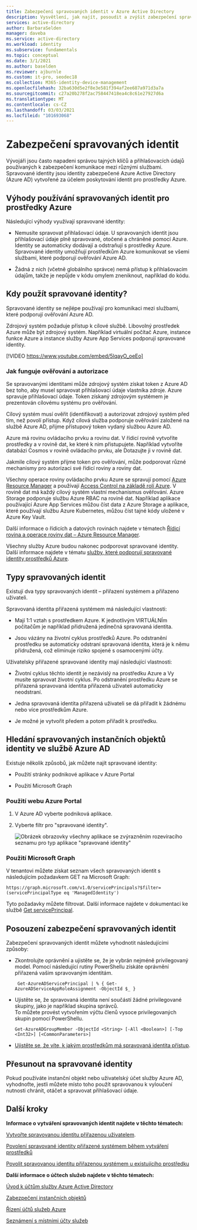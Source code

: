 ```yaml
---
title: Zabezpečení spravovaných identit v Azure Active Directory
description: Vysvětlení, jak najít, posoudit a zvýšit zabezpečení spravovaných identit.
services: active-directory
author: BarbaraSelden
manager: daveba
ms.service: active-directory
ms.workload: identity
ms.subservice: fundamentals
ms.topic: conceptual
ms.date: 3/1/2021
ms.author: baselden
ms.reviewer: ajburnle
ms.custom: it-pro, seodec18
ms.collection: M365-identity-device-management
ms.openlocfilehash: 32ba630d5e2f8e3e581f394af2ee687a971d3a7a
ms.sourcegitcommit: c27a20b278f2ac758447418ea4c8c61e27927d6a
ms.translationtype: MT
ms.contentlocale: cs-CZ
ms.lasthandoff: 03/03/2021
ms.locfileid: "101693068"
---
```

# <a name="securing-managed-identities"></a>Zabezpečení spravovaných identit

Vývojáři jsou často napadeni správou tajných klíčů a přihlašovacích údajů používaných k zabezpečení komunikace mezi různými službami. Spravované identity jsou identity zabezpečené Azure Active Directory (Azure AD) vytvořené za účelem poskytování identit pro prostředky Azure.

## <a name="benefits-of-using-managed-identities-for-azure-resources"></a>Výhody používání spravovaných identit pro prostředky Azure

Následující výhody využívají spravované identity:

* Nemusíte spravovat přihlašovací údaje. U spravovaných identit jsou přihlašovací údaje plně spravované, otočené a chráněné pomocí Azure. Identity se automaticky dodávají a odstraňují s prostředky Azure. Spravované identity umožňují prostředkům Azure komunikovat se všemi službami, které podporují ověřování Azure AD.

* Žádná z nich (včetně globálního správce) nemá přístup k přihlašovacím údajům, takže je nepůjde v kódu omylem zneniknout, například do kódu.

## <a name="when-to-use-managed-identities"></a>Kdy použít spravované identity?

Spravované identity se nejlépe používají pro komunikaci mezi službami, které podporují ověřování Azure AD. 

Zdrojový systém požaduje přístup k cílové službě. Libovolný prostředek Azure může být zdrojový systém. Například virtuální počítač Azure, instance funkce Azure a instance služby Azure App Services podporují spravované identity.

[!VIDEO https://www.youtube.com/embed/5lqayO_oeEo]

### <a name="how-authentication-and-authorization-work"></a>Jak funguje ověřování a autorizace

Se spravovanými identitami může zdrojový systém získat token z Azure AD bez toho, aby musel spravovat přihlašovací údaje vlastníka zdroje. Azure spravuje přihlašovací údaje. Token získaný zdrojovým systémem je prezentován cílovému systému pro ověřování. 

Cílový systém musí ověřit (identifikovat) a autorizovat zdrojový systém před tím, než povolí přístup. Když cílová služba podporuje ověřování založené na službě Azure AD, přijme přístupový token vydaný službou Azure AD. 

Azure má rovinu ovládacího prvku a rovinu dat. V řídicí rovině vytvoříte prostředky a v rovině dat, ke které k nim přistupujete. Například vytvoříte databázi Cosmos v rovině ovládacího prvku, ale Dotazujte ji v rovině dat.

Jakmile cílový systém přijme token pro ověřování, může podporovat různé mechanismy pro autorizaci své řídicí roviny a roviny dat.

Všechny operace roviny ovládacího prvku Azure se spravují pomocí [Azure Resource Manager](https://docs.microsoft.com/azure/azure-resource-manager/management/overview) a používají [Access Control na základě rolí Azure](https://docs.microsoft.com/azure/role-based-access-control/overview). V rovině dat má každý cílový systém vlastní mechanismus ověřování. Azure Storage podporuje službu Azure RBAC na rovině dat. Například aplikace používající Azure App Services můžou číst data z Azure Storage a aplikace, které používají službu Azure Kubernetes, můžou číst tajné kódy uložené v Azure Key Vault.

Další informace o řídicích a datových rovinách najdete v tématech [Řídicí rovina a operace roviny dat – Azure Resource Manager](https://docs.microsoft.com/azure/azure-resource-manager/management/control-plane-and-data-plane).

Všechny služby Azure budou nakonec podporovat spravované identity. Další informace najdete v tématu [služby, které podporují spravované identity prostředků Azure](https://docs.microsoft.com/azure/active-directory/managed-identities-azure-resources/services-support-managed-identities).

##  

## <a name="types-of-managed-identities"></a>Typy spravovaných identit

Existují dva typy spravovaných identit – přiřazení systémem a přiřazeno uživateli.

Spravovaná identita přiřazená systémem má následující vlastnosti:

* Mají 1:1 vztah s prostředkem Azure. K jednotlivým VIRTUÁLNÍm počítačům je například přidružená jedinečná spravovaná identita.

* Jsou vázány na životní cyklus prostředků Azure. Po odstranění prostředku se automaticky odstraní spravovaná identita, která je k němu přidružená, což eliminuje riziko spojené s osamocenými účty. 

Uživatelsky přiřazené spravované identity mají následující vlastnosti:

* Životní cyklus těchto identit je nezávislý na prostředku Azure a Vy musíte spravovat životní cyklus. Po odstranění prostředku Azure se přiřazená spravovaná identita přiřazená uživateli automaticky neodstraní.

* Jedna spravovaná identita přiřazená uživateli se dá přiřadit k žádnému nebo více prostředkům Azure.

* Je možné je vytvořit předem a potom přiřadit k prostředku.

## <a name="find-managed-identity-service-principals-in-azure-ad"></a>Hledání spravovaných instančních objektů identity ve službě Azure AD

Existuje několik způsobů, jak můžete najít spravované identity:

* Použití stránky podnikové aplikace v Azure Portal

* Použití Microsoft Graph

### <a name="using-the-azure-portal"></a>Použití webu Azure Portal

1. V Azure AD vyberte podniková aplikace.

2. Vyberte filtr pro "spravované identity". 

   ![Obrázek obrazovky všechny aplikace se zvýrazněním rozevíracího seznamu pro typ aplikace "spravované identity"](./media/securing-service-accounts/service-accounts-managed-identities.png)

 

### <a name="using-microsoft-graph"></a>Použití Microsoft Graph

V tenantovi můžete získat seznam všech spravovaných identit s následujícím požadavkem GET na Microsoft Graph:

`https://graph.microsoft.com/v1.0/servicePrincipals?$filter=(servicePrincipalType eq 'ManagedIdentity') `

Tyto požadavky můžete filtrovat. Další informace najdete v dokumentaci ke službě [Get servicePrincipal](https://docs.microsoft.com/graph/api/serviceprincipal-get?view=graph-rest-1.0&tabs=http).

## <a name="assess-the-security-of-managed-identities"></a>Posouzení zabezpečení spravovaných identit 

Zabezpečení spravovaných identit můžete vyhodnotit následujícími způsoby:

* Zkontrolujte oprávnění a ujistěte se, že je vybrán nejméně privilegovaný model. Pomocí následující rutiny PowerShellu získáte oprávnění přiřazená vašim spravovaným identitám.

   ` Get-AzureADServicePrincipal | % { Get-AzureADServiceAppRoleAssignment -ObjectId $_ }`

 
* Ujistěte se, že spravovaná identita není součástí žádné privilegované skupiny, jako je například skupina správců.  
To můžete provést vytvořením výčtu členů vysoce privilegovaných skupin pomocí PowerShellu.

   `Get-AzureADGroupMember -ObjectId <String> [-All <Boolean>] [-Top <Int32>] [<CommonParameters>]`

* [Ujistěte se, že víte, k jakým prostředkům má spravovaná identita přístup](https://docs.microsoft.com/azure/role-based-access-control/role-assignments-list-powershell).

## <a name="move-to-managed-identities"></a>Přesunout na spravované identity

Pokud používáte instanční objekt nebo uživatelský účet služby Azure AD, vyhodnoťte, jestli můžete místo toho použít spravovanou k vyloučení nutnosti chránit, otáčet a spravovat přihlašovací údaje. 

## <a name="next-steps"></a>Další kroky

**Informace o vytváření spravovaných identit najdete v těchto tématech:** 

[Vytvořte spravovanou identitu přiřazenou uživatelem](https://docs.microsoft.com/azure/active-directory/managed-identities-azure-resources/how-to-manage-ua-identity-portal). 

[Povolení spravované identity přiřazené systémem během vytváření prostředků](https://docs.microsoft.com/azure/active-directory/managed-identities-azure-resources/qs-configure-portal-windows-vm)

[Povolit spravovanou identitu přiřazenou systémem u existujícího prostředku](https://docs.microsoft.com/azure/active-directory/managed-identities-azure-resources/qs-configure-portal-windows-vm)

**Další informace o účtech služeb najdete v těchto tématech:**

[Úvod k účtům služby Azure Active Directory](service-accounts-introduction-azure.md)

[Zabezpečení instančních objektů](service-accounts-principal.md)

[Řízení účtů služeb Azure](service-accounts-governing-azure.md)

[Seznámení s místními účty služeb](service-accounts-on-poremises.md)

 

 

 
